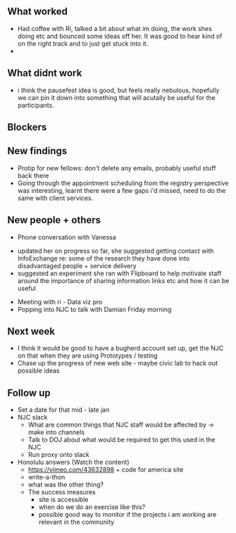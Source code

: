 ## What worked
* Had coffee with Ri, talked a bit about what im doing, the work shes doing etc and bounced some ideas off her. It was good to hear kind
  of on the right track and to just get stuck into it.
*

## What didnt work
* i think the pausefest idea is good, but feels really nebulous, hopefully we can pin it down into something that will acutally be useful for the participants.

## Blockers

## New findings
* Protip for new fellows: don't delete any emails, probably useful stuff back there
* Going through the appointment scheduling from the registry perspective was interesting, learnt there were a few gaps i'd missed, need to do the same with client services.

## New people + others
* Phone conversation with Vanessa
 - updated her on progress so far, she suggested getting contact with InfoExchange re: some of the research they have done into disadvantaged people + service delivery
 - suggested an experiment she ran with Flipboard to help motivate staff around the importance of sharing information links etc and how it can be useful
* Meeting with ri - Data viz pro
* Popping into NJC to talk with Damian Friday morning

## Next week
* I think it would be good to have a bugherd account set up, get the NJC on that when they are using Prototypes / testing
* Chase up the progress of new web site - maybe civic lab to hack out possible ideas

## Follow up
* Set a date for that mid - late jan
* NJC slack
  - What are common things that NJC staff would be affected by -> make into channels
  - Talk to DOJ about what would be required to get this used in the NJC
  - Run proxy onto slack
* Honolulu answers (Watch the content)
  - https://vimeo.com/43632898 + code for america site
  - write-a-thon
  - what was the other thing?
  - The success measures
    - site is accessible
    - when do we do an exercise like this?
    - possible good way to monitor if the projects i am working are relevant in the community
